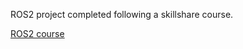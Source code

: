 ROS2 project completed following a skillshare course.

[ROS2 course](https://www.skillshare.com/classes/ROS2-For-Beginners-Build-Robotics-Applications-with-Robot-Operating-System-2/1870429910/projects "Course link")
